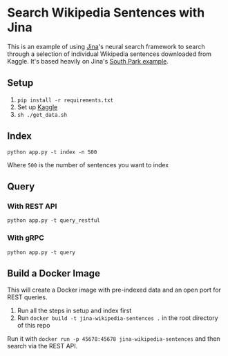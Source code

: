 # Search Wikipedia Sentences with Jina

This is an example of using [Jina](http://www.jina.ai)'s neural search framework to search through a selection of individual Wikipedia sentences downloaded from Kaggle. It's based heavily on Jina's [South Park example](https://github.com/jina-ai/examples/tree/master/southpark-search).

## Setup

1. `pip install -r requirements.txt`
2. Set up [Kaggle](https://www.kaggle.com/docs/api#getting-started-installation-&-authentication)
3. `sh ./get_data.sh`

## Index

`python app.py -t index -n 500`

Where `500` is the number of sentences you want to index

## Query

### With REST API

`python app.py -t query_restful`

### With gRPC

`python app.py -t query`

## Build a Docker Image

This will create a Docker image with pre-indexed data and an open port for REST queries.

1. Run all the steps in setup and index first
2. Run `docker build -t jina-wikipedia-sentences .` in the root directory of this repo

Run it with `docker run -p 45678:45678 jina-wikipedia-sentences` and then search via the REST API.
